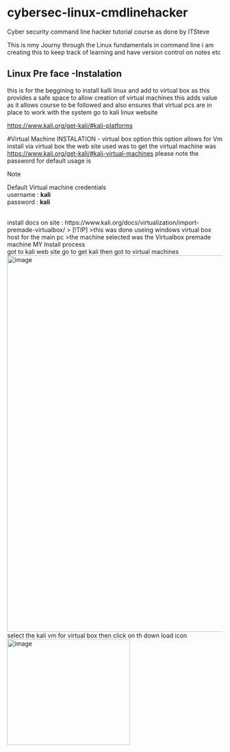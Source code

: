 # cybersec-linux-cmdlinehacker
Cyber security command line hacker tutorial course as done by ITSteve

This is nmy Journy through the Linux fundamentals in command line 
i am creating this to keep track of learning and have version control on notes etc 


## Linux Pre face -Instalation 
this is for the beggining to install kalli linux  and add to virtual box  as this provides a safe space to allow creation of virtual machines 
this adds value as it allows course to be followed and also ensures that virtual pcs are in place to work with the system 
go to kali linux website 

https://www.kali.org/get-kali/#kali-platforms

#Virtual Machine   INSTALATION  - virtual box  option
this option allows for Vm install via virtual box  the web site used was  to get the virtual machine was 
https://www.kali.org/get-kali/#kali-virtual-machines
please note the password  for default usage is 

>[!NOTE]
> Default Virtual machine credentials <br>
> username : **kali** <br>
>password : **kali** 
<br>
install docs on site : 
https://www.kali.org/docs/virtualization/import-premade-virtualbox/
> [!TIP]
>this was done useing windows virtual box host for the main pc
>the machine selected was the Virtualbox premade machine 
MY Install process 
<br>
got to kali web site go to get kali  then got to virtual machines 
<br>
<img width="1519" height="878" alt="image" src="https://github.com/user-attachments/assets/d6326186-f57a-4644-9729-2389625a8a26" />
<br>
select the kali vm for virtual box then click on th down load icon 
<img width="287" height="247" alt="image" src="https://github.com/user-attachments/assets/b1f4eebf-0915-4234-a501-917e3abe0af1" />





